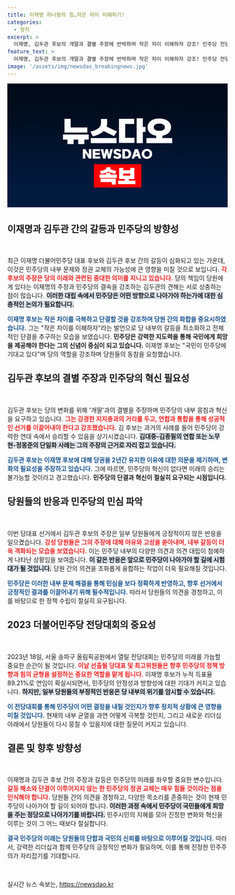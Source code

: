```yaml
---
title: 이재명 하나됨의 힘…작은 차이 이해하기!
categories:
  - 정치
excerpt: >
  이재명, 김두관 후보의 개딸과 결별 주장에 반박하며 작은 차이 이해하자 강조! 민주당 전당대회가 다가오며 당원 간의 갈등이 심화되고 있는 가운데, 누가 새로운 민주당을 이끌어갈지 주목된다!
feature_text: >
  이재명, 김두관 후보의 개딸과 결별 주장에 반박하며 작은 차이 이해하자 강조! 민주당 전당대회가 다가오며 당원 간의 갈등이 심화되고 있는 가운데, 누가 새로운 민주당을 이끌어갈지 주목된다!
image: '/assets/img/newsdao_breakingnews.jpg'
---
```


<p><img src="/assets/img/newsdao_breakingnews.jpg" alt="koreaapp 속보" /></p>

<h2 data-ke-size="size26">이재명과 김두관 간의 갈등과 민주당의 방향성</h2>

<p data-ke-size="size16">&nbsp;</p>

<p>최근 이재명 더불어민주당 대표 후보와 김두관 후보 간의 갈등이 심화되고 있는 가운데, 이것은 민주당의 내부 문제와 정권 교체의 가능성에 큰 영향을 미칠 것으로 보입니다. <b><span style="color: #ee2323;">각 후보의 주장은 당의 미래와 관련된 중대한 의미를 지니고 있습니다.</span></b> 당의 책임이 당원에게 있다는 이재명의 주장과 민주당의 결속을 강조하는 김두관의 견해는 서로 상충하는 점이 많습니다. <b><span style="background-color: #21538527;">이러한 대립 속에서 민주당은 어떤 방향으로 나아가야 하는가에 대한 심층적인 논의가 필요합니다.</span></b></p>

<p><b><span style="color: #1a5490;">이재명 후보는 작은 차이를 극복하고 단결할 것을 강조하며 당원 간의 화합을 중요시하였습니다.</span></b> 그는 "작은 차이를 이해하자"라는 발언으로 당 내부의 갈등을 최소화하고 전체적인 단결을 추구하는 모습을 보였습니다. <b>민주당은 강력한 지도력을 통해 국민에게 희망을 제공해야 한다는 그의 신념이 중심이 되고 있습니다.</b> 이재명 후보는 "국민이 민주당에 기대고 있다"며 당의 역할을 강조하며 당원들의 동참을 요청했습니다.</p>

<h2 data-ke-size="size26">김두관 후보의 결별 주장과 민주당의 혁신 필요성</h2>

<p data-ke-size="size16">&nbsp;</p>

<p>김두관 후보는 당의 변화를 위해 '개딸'과의 결별을 주장하며 민주당의 내부 뭉침과 혁신을 요구하고 있습니다. <b><span style="color: #ee2323;">그는 강경한 지지층과의 거리를 두고, 연합과 통합을 통해 성공적인 선거를 이끌어내야 한다고 강조했습니다.</span></b> 김 후보는 과거의 사례를 들어 민주당이 강력한 연대 속에서 승리할 수 있음을 상기시켰습니다. <b><span style="background-color: #21538527;">김대중-김종필의 연합 또는 노무현-정몽준의 단일화 사례는 그의 주장의 근거로 자리 잡고 있습니다.</span></b></p>

<p><b><span style="color: #1a5490;">김두관 후보는 이재명 후보에 대해 당권을 2년간 유지한 이유에 대한 의문을 제기하며, 변화의 필요성을 주장하고 있습니다.</span></b> 그에 따르면, 민주당의 혁신이 없다면 미래의 승리는 불가능할 것이라고 경고했습니다. <b>민주당의 단결과 혁신이 절실히 요구되는 시점입니다.</b></p>

<h2 data-ke-size="size26">당원들의 반응과 민주당의 민심 파악</h2>

<p data-ke-size="size16">&nbsp;</p>

<p>이번 당대표 선거에서 김두관 후보의 주장은 일부 당원들에게 긍정적이지 않은 반응을 일으켰습니다. <b><span style="color: #ee2323;">강성 당원들은 그의 주장에 대해 야유와 고성을 쏟아내며, 내부 갈등이 더욱 격화되는 모습을 보였습니다.</span></b> 이는 민주당 내부의 다양한 의견과 의견 대립이 첨예하게 나타난 상황임을 보여줍니다. <b><span style="background-color: #21538527;">이 같은 반응은 앞으로 민주당이 나아가야 할 길에 시험대가 될 것입니다.</span></b> 당원 간의 의견을 조화롭게 융합하는 작업이 더욱 필요해질 것입니다.</p>

<p><b><span style="color: #1a5490;">민주당은 이러한 내부 문제 해결을 통해 민심을 보다 정확하게 반영하고, 향후 선거에서 긍정적인 결과를 이끌어내기 위해 필수적입니다.</span></b> 따라서 당원들의 의견을 경청하고, 이를 바탕으로 한 정책 수립이 절실히 요구됩니다.</p>

<h2 data-ke-size="size26">2023 더불어민주당 전당대회의 중요성</h2>

<p data-ke-size="size16">&nbsp;</p>

<p>2023년 18일, 서울 송파구 올림픽공원에서 열릴 전당대회는 민주당의 미래를 가늠할 중요한 순간이 될 것입니다. <b><span style="color: #ee2323;">이날 선출될 당대표 및 최고위원들은 향후 민주당의 정책 방향과 힘의 균형을 설정하는 중요한 역할을 맡게 됩니다.</span></b> 이재명 후보가 누적 득표율 89.21%로 연임이 확실시되면서, 민주당의 안정성과 방향성에 대한 기대가 커지고 있습니다. <b><span style="background-color: #21538527;">하지만, 일부 당원들의 부정적인 반응은 당 내부의 위기를 암시할 수 있습니다.</span></b>  </p>

<p><b><span style="color: #1a5490;">이 전당대회를 통해 민주당이 어떤 결정을 내릴 것인지가 향후 정치적 상황에 큰 영향을 미칠 것입니다.</span></b> 현재의 내부 균열을 과연 어떻게 극복할 것인지, 그리고 새로운 리더십 아래에서 당원들이 다시 뭉칠 수 있을지에 대한 질문이 커지고 있습니다.    </p>

<h2 data-ke-size="size26">결론 및 향후 방향성</h2>

<p data-ke-size="size16">&nbsp;</p>

<p>이재명과 김두관 후보 간의 주장과 갈등은 민주당의 미래를 좌우할 중요한 변수입니다. <b><span style="color: #ee2323;">갈등 해소와 단결이 이루어지지 않는 한 민주당의 정권 교체는 매우 힘들 것이라는 점을 인식해야 합니다.</span></b> 당원들 간의 의견을 경청하고, 다양한 목소리를 존중하는 것이 현재 민주당이 나아가야 할 길이 되어야 합니다. <b><span style="background-color: #21538527;">이러한 과정 속에서 민주당이 국민들에게 희망을 주는 정당으로 나아가기를 바랍니다.</span></b> 민주시민의 지혜를 모아 진정한 변화와 혁신을 이루는 것이 그 어느 때보다 절실합니다. </p>

<p><b><span style="color: #1a5490;">결국 민주당의 미래는 당원들의 단합과 국민의 신뢰를 바탕으로 이루어질 것입니다.</span></b> 따라서, 강력한 리더십과 함께 민주당의 긍정적인 변화가 필요하며, 이를 통해 진정한 민주주의가 자리잡기를 기대합니다. </p>

<p data-ke-size="size16">&nbsp;</p>
실시간 뉴스 속보는, <a href="https://newsdao.kr" rel="dofollow">https://newsdao.kr</a>


